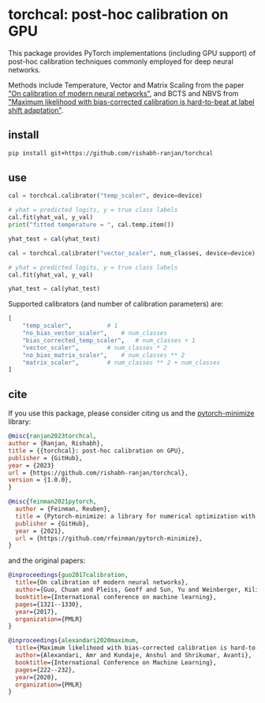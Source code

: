 # torchcal: post-hoc calibration on GPU

This package provides PyTorch implementations (including GPU support) of post-hoc calibration techniques commonly employed for deep neural networks.

Methods include Temperature, Vector and Matrix Scaling from the paper ["On calibration of modern neural networks"](https://arxiv.org/abs/1706.04599), and BCTS and NBVS from ["Maximum likelihood with bias-corrected calibration is hard-to-beat at label shift adaptation"](https://arxiv.org/abs/1901.06852).

## install

```bash
pip install git+https://github.com/rishabh-ranjan/torchcal
```

## use

```python
cal = torchcal.calibrator("temp_scaler", device=device)

# yhat = predicted logits, y = true class labels
cal.fit(yhat_val, y_val)
print("fitted temperature = ", cal.temp.item())

yhat_test = cal(yhat_test)
```

```python
cal = torchcal.calibrator("vector_scaler", num_classes, device=device)

# yhat = predicted logits, y = true class labels
cal.fit(yhat_val, y_val)

yhat_test = cal(yhat_test)
```

Supported calibrators (and number of calibration parameters) are:
```python
[
	"temp_scaler",			# 1
	"no_bias_vector_scaler",	# num_classes
	"bias_corrected_temp_scaler",	# num_classes + 1
	"vector_scaler",		# num_classes * 2
	"no_bias_matrix_scaler",	# num_classes ** 2
	"matrix_scaler",		# num_classes ** 2 + num_classes
]
```

## cite

If you use this package, please consider citing us and the [pytorch-minimize](https://github.com/rfeinman/pytorch-minimize) library:

```bibtex
@misc{ranjan2023torchcal,
author = {Ranjan, Rishabh},
title = {{torchcal}: post-hoc calibration on GPU},
publisher = {GitHub},
year = {2023}
url = {https://github.com/rishabh-ranjan/torchcal},
version = {1.0.0},
}
```

```bibtex
@misc{feinman2021pytorch,
  author = {Feinman, Reuben},
  title = {Pytorch-minimize: a library for numerical optimization with autograd},
  publisher = {GitHub},
  year = {2021},
  url = {https://github.com/rfeinman/pytorch-minimize},
}
```

and the original papers:

```bibtex
@inproceedings{guo2017calibration,
  title={On calibration of modern neural networks},
  author={Guo, Chuan and Pleiss, Geoff and Sun, Yu and Weinberger, Kilian Q},
  booktitle={International conference on machine learning},
  pages={1321--1330},
  year={2017},
  organization={PMLR}
}
```

```bibtex
@inproceedings{alexandari2020maximum,
  title={Maximum likelihood with bias-corrected calibration is hard-to-beat at label shift adaptation},
  author={Alexandari, Amr and Kundaje, Anshul and Shrikumar, Avanti},
  booktitle={International Conference on Machine Learning},
  pages={222--232},
  year={2020},
  organization={PMLR}
}
```

